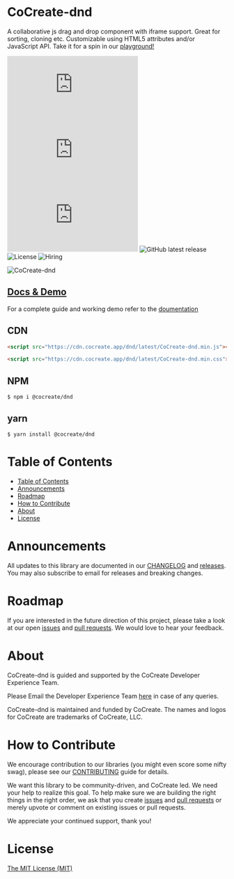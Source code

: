 # CoCreate-dnd

A collaborative js drag and drop component with iframe support. Great for sorting, cloning etc. Customizable using HTML5 attributes and/or JavaScript API. Take it for a spin in our [playground!](https://cocreate.app/docs/dnd)

![minified](https://img.badgesize.io/https://cdn.cocreate.app/dnd/latest/CoCreate-dnd.min.js?style=flat-square&label=minified&color=orange)
![gzip](https://img.badgesize.io/https://cdn.cocreate.app/dnd/latest/CoCreate-dnd.min.js?compression=gzip&style=flat-square&label=gzip&color=yellow)
![brotli](https://img.badgesize.io/https://cdn.cocreate.app/dnd/latest/CoCreate-dnd.min.js?compression=brotli&style=flat-square&label=brotli)
![GitHub latest release](https://img.shields.io/github/v/release/CoCreate-app/CoCreate-dnd?style=flat-square)
![License](https://img.shields.io/github/license/CoCreate-app/CoCreate-dnd?style=flat-square)
![Hiring](https://img.shields.io/static/v1?style=flat-square&label=&message=Hiring&color=blueviolet)

![CoCreate-dnd](https://cdn.cocreate.app/docs/CoCreate-dnd.gif)

## [Docs & Demo](https://cocreate.app/docs/dnd)

For a complete guide and working demo refer to the [doumentation](https://cocreate.app/docs/dnd)

## CDN

```html
<script src="https://cdn.cocreate.app/dnd/latest/CoCreate-dnd.min.js"></script>
```

```html
<script src="https://cdn.cocreate.app/dnd/latest/CoCreate-dnd.min.css"></script>
```

## NPM

```shell
$ npm i @cocreate/dnd
```

## yarn

```shell
$ yarn install @cocreate/dnd
```

# Table of Contents

- [Table of Contents](#table-of-contents)
- [Announcements](#announcements)
- [Roadmap](#roadmap)
- [How to Contribute](#how-to-contribute)
- [About](#about)
- [License](#license)

<a name="announcements"></a>

# Announcements

All updates to this library are documented in our [CHANGELOG](https://github.com/CoCreate-app/CoCreate-dnd/blob/master/CHANGELOG.md) and [releases](https://github.com/CoCreate-app/CoCreate-dnd/releases). You may also subscribe to email for releases and breaking changes.

<a name="roadmap"></a>

# Roadmap

If you are interested in the future direction of this project, please take a look at our open [issues](https://github.com/CoCreate-app/CoCreate-dnd/issues) and [pull requests](https://github.com/CoCreate-app/CoCreate-dnd/pulls). We would love to hear your feedback.

<a name="about"></a>

# About

CoCreate-dnd is guided and supported by the CoCreate Developer Experience Team.

Please Email the Developer Experience Team [here](mailto:develop@cocreate.app) in case of any queries.

CoCreate-dnd is maintained and funded by CoCreate. The names and logos for CoCreate are trademarks of CoCreate, LLC.

<a name="contribute"></a>

# How to Contribute

We encourage contribution to our libraries (you might even score some nifty swag), please see our [CONTRIBUTING](https://github.com/CoCreate-app/CoCreate-dnd/blob/master/CONTRIBUTING.md) guide for details.

We want this library to be community-driven, and CoCreate led. We need your help to realize this goal. To help make sure we are building the right things in the right order, we ask that you create [issues](https://github.com/CoCreate-app/CoCreate-dnd/issues) and [pull requests](https://github.com/CoCreate-app/CoCreate-dnd/pulls) or merely upvote or comment on existing issues or pull requests.

We appreciate your continued support, thank you!


<a name="license"></a>
# License

[The MIT License (MIT)](https://github.com/CoCreate-app/CoCreate-dnd/blob/master/LICENSE)

